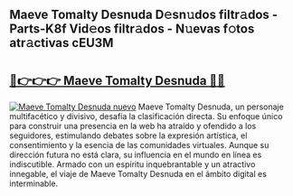 ## Maeve Tomalty Desnuda D𝚎sn𝚞dos filtr𝚊dos - Parts-K8f Vid𝚎os filtr𝚊dos - N𝚞evas f𝚘tos atr𝚊ctivas cEU3M

# <h2><a href="http://mb8701o.tromn.icu/?c=Maeve+Tomalty+Desnuda">🔗👉👉👉 Maeve Tomalty Desnuda 🔗🔗</a></h2>

[![Maeve Tomalty Desnuda nuevo](https://i.imgur.com/pEAQMta.gif)](http://mb8701o.tromn.icu/?c=Maeve+Tomalty+Desnuda)
Maeve Tomalty Desnuda, un personaje multifacético y divisivo, desafía la clasificación directa. Su enfoque único para construir una presencia en la web ha atraído y ofendido a los seguidores, estimulando debates sobre la expresión artística, el consentimiento y la esencia de las comunidades virtuales. Aunque su dirección futura no está clara, su influencia en el mundo en línea es indiscutible. Armado con un espíritu inquebrantable y un atractivo innegable, el viaje de Maeve Tomalty Desnuda en el ámbito digital es interminable.
